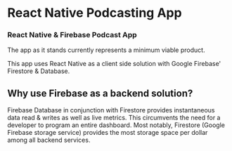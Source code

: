 # React Native Podcasting App
<h3>React Native &amp; Firebase Podcast App</h3>
<p>The app as it stands currently represents a minimum viable product.</p>
This app uses React Native as a client side solution with Google Firebase' Firestore & Database.

<h2> Why use Firebase as a backend solution? </h2>
Firebase Database in conjunction with Firestore provides instantaneous data read & writes as well as live metrics. 
This circumvents the need for a developer to program an entire dashboard. Most notably, Firestore (Google Firebase storage service)
provides the most storage space per dollar among all backend services.
